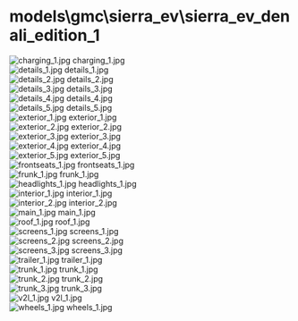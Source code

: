 <h1>models\gmc\sierra_ev\sierra_ev_denali_edition_1</h1>
<div class="container text-center">
<div class="row">
<div class="col col-lg-2 col-6">
<img src="https://media.evkx.net/multimedia/models/gmc/sierra_ev/sierra_ev_denali_edition_1/charging_1_xst.jpg" class="img-thumbnail" alt="charging_1.jpg">
charging_1.jpg
</div>
<div class="col col-lg-2 col-6">
<img src="https://media.evkx.net/multimedia/models/gmc/sierra_ev/sierra_ev_denali_edition_1/details_1_xst.jpg" class="img-thumbnail" alt="details_1.jpg">
details_1.jpg
</div>
<div class="col col-lg-2 col-6">
<img src="https://media.evkx.net/multimedia/models/gmc/sierra_ev/sierra_ev_denali_edition_1/details_2_xst.jpg" class="img-thumbnail" alt="details_2.jpg">
details_2.jpg
</div>
<div class="col col-lg-2 col-6">
<img src="https://media.evkx.net/multimedia/models/gmc/sierra_ev/sierra_ev_denali_edition_1/details_3_xst.jpg" class="img-thumbnail" alt="details_3.jpg">
details_3.jpg
</div>
<div class="col col-lg-2 col-6">
<img src="https://media.evkx.net/multimedia/models/gmc/sierra_ev/sierra_ev_denali_edition_1/details_4_xst.jpg" class="img-thumbnail" alt="details_4.jpg">
details_4.jpg
</div>
<div class="col col-lg-2 col-6">
<img src="https://media.evkx.net/multimedia/models/gmc/sierra_ev/sierra_ev_denali_edition_1/details_5_xst.jpg" class="img-thumbnail" alt="details_5.jpg">
details_5.jpg
</div>
<div class="col col-lg-2 col-6">
<img src="https://media.evkx.net/multimedia/models/gmc/sierra_ev/sierra_ev_denali_edition_1/exterior_1_xst.jpg" class="img-thumbnail" alt="exterior_1.jpg">
exterior_1.jpg
</div>
<div class="col col-lg-2 col-6">
<img src="https://media.evkx.net/multimedia/models/gmc/sierra_ev/sierra_ev_denali_edition_1/exterior_2_xst.jpg" class="img-thumbnail" alt="exterior_2.jpg">
exterior_2.jpg
</div>
<div class="col col-lg-2 col-6">
<img src="https://media.evkx.net/multimedia/models/gmc/sierra_ev/sierra_ev_denali_edition_1/exterior_3_xst.jpg" class="img-thumbnail" alt="exterior_3.jpg">
exterior_3.jpg
</div>
<div class="col col-lg-2 col-6">
<img src="https://media.evkx.net/multimedia/models/gmc/sierra_ev/sierra_ev_denali_edition_1/exterior_4_xst.jpg" class="img-thumbnail" alt="exterior_4.jpg">
exterior_4.jpg
</div>
<div class="col col-lg-2 col-6">
<img src="https://media.evkx.net/multimedia/models/gmc/sierra_ev/sierra_ev_denali_edition_1/exterior_5_xst.jpg" class="img-thumbnail" alt="exterior_5.jpg">
exterior_5.jpg
</div>
<div class="col col-lg-2 col-6">
<img src="https://media.evkx.net/multimedia/models/gmc/sierra_ev/sierra_ev_denali_edition_1/frontseats_1_xst.jpg" class="img-thumbnail" alt="frontseats_1.jpg">
frontseats_1.jpg
</div>
<div class="col col-lg-2 col-6">
<img src="https://media.evkx.net/multimedia/models/gmc/sierra_ev/sierra_ev_denali_edition_1/frunk_1_xst.jpg" class="img-thumbnail" alt="frunk_1.jpg">
frunk_1.jpg
</div>
<div class="col col-lg-2 col-6">
<img src="https://media.evkx.net/multimedia/models/gmc/sierra_ev/sierra_ev_denali_edition_1/headlights_1_xst.jpg" class="img-thumbnail" alt="headlights_1.jpg">
headlights_1.jpg
</div>
<div class="col col-lg-2 col-6">
<img src="https://media.evkx.net/multimedia/models/gmc/sierra_ev/sierra_ev_denali_edition_1/interior_1_xst.jpg" class="img-thumbnail" alt="interior_1.jpg">
interior_1.jpg
</div>
<div class="col col-lg-2 col-6">
<img src="https://media.evkx.net/multimedia/models/gmc/sierra_ev/sierra_ev_denali_edition_1/interior_2_xst.jpg" class="img-thumbnail" alt="interior_2.jpg">
interior_2.jpg
</div>
<div class="col col-lg-2 col-6">
<img src="https://media.evkx.net/multimedia/models/gmc/sierra_ev/sierra_ev_denali_edition_1/main_1_xst.jpg" class="img-thumbnail" alt="main_1.jpg">
main_1.jpg
</div>
<div class="col col-lg-2 col-6">
<img src="https://media.evkx.net/multimedia/models/gmc/sierra_ev/sierra_ev_denali_edition_1/roof_1_xst.jpg" class="img-thumbnail" alt="roof_1.jpg">
roof_1.jpg
</div>
<div class="col col-lg-2 col-6">
<img src="https://media.evkx.net/multimedia/models/gmc/sierra_ev/sierra_ev_denali_edition_1/screens_1_xst.jpg" class="img-thumbnail" alt="screens_1.jpg">
screens_1.jpg
</div>
<div class="col col-lg-2 col-6">
<img src="https://media.evkx.net/multimedia/models/gmc/sierra_ev/sierra_ev_denali_edition_1/screens_2_xst.jpg" class="img-thumbnail" alt="screens_2.jpg">
screens_2.jpg
</div>
<div class="col col-lg-2 col-6">
<img src="https://media.evkx.net/multimedia/models/gmc/sierra_ev/sierra_ev_denali_edition_1/screens_3_xst.jpg" class="img-thumbnail" alt="screens_3.jpg">
screens_3.jpg
</div>
<div class="col col-lg-2 col-6">
<img src="https://media.evkx.net/multimedia/models/gmc/sierra_ev/sierra_ev_denali_edition_1/trailer_1_xst.jpg" class="img-thumbnail" alt="trailer_1.jpg">
trailer_1.jpg
</div>
<div class="col col-lg-2 col-6">
<img src="https://media.evkx.net/multimedia/models/gmc/sierra_ev/sierra_ev_denali_edition_1/trunk_1_xst.jpg" class="img-thumbnail" alt="trunk_1.jpg">
trunk_1.jpg
</div>
<div class="col col-lg-2 col-6">
<img src="https://media.evkx.net/multimedia/models/gmc/sierra_ev/sierra_ev_denali_edition_1/trunk_2_xst.jpg" class="img-thumbnail" alt="trunk_2.jpg">
trunk_2.jpg
</div>
<div class="col col-lg-2 col-6">
<img src="https://media.evkx.net/multimedia/models/gmc/sierra_ev/sierra_ev_denali_edition_1/trunk_3_xst.jpg" class="img-thumbnail" alt="trunk_3.jpg">
trunk_3.jpg
</div>
<div class="col col-lg-2 col-6">
<img src="https://media.evkx.net/multimedia/models/gmc/sierra_ev/sierra_ev_denali_edition_1/v2l_1_xst.jpg" class="img-thumbnail" alt="v2l_1.jpg">
v2l_1.jpg
</div>
<div class="col col-lg-2 col-6">
<img src="https://media.evkx.net/multimedia/models/gmc/sierra_ev/sierra_ev_denali_edition_1/wheels_1_xst.jpg" class="img-thumbnail" alt="wheels_1.jpg">
wheels_1.jpg
</div>
</div>
</div>
